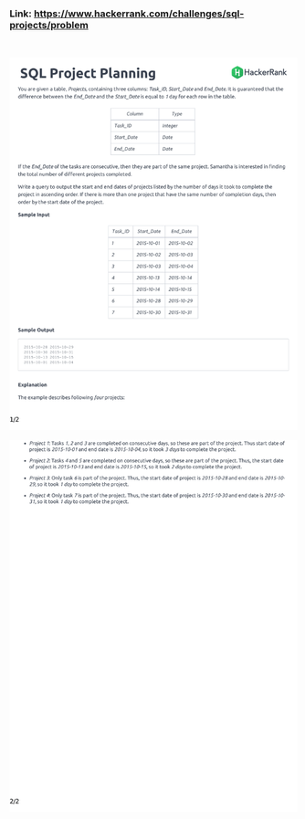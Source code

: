 ### Link: https://www.hackerrank.com/challenges/sql-projects/problem

&nbsp;

![](sql-projects-English-1.png)

![](sql-projects-English-2.png)

